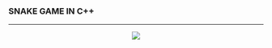 ### SNAKE GAME IN C++
---

<center>

![](https://assets.exercism.io/tracks/cpp-bordered-turquoise.png)

<center>